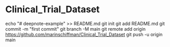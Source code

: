 # Clinical_Trial_Dataset
echo "# deepnote-example" >> README.md
git init
git add README.md
git commit -m "first commit"
git branch -M main
git remote add origin https://github.com/marinschiffman/Clinical_Trial_Dataset
git push -u origin main
